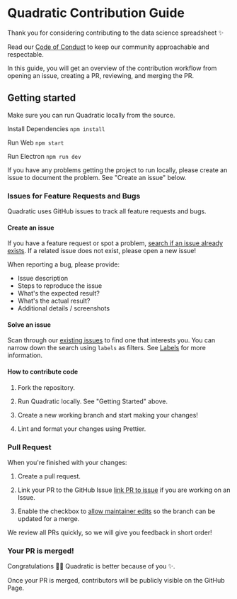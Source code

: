 # Quadratic Contribution Guide 

Thank you for considering contributing to the data science spreadsheet :sparkles:

Read our [Code of Conduct](./CODE_OF_CONDUCT.md) to keep our community approachable and respectable.

In this guide, you will get an overview of the contribution workflow from opening an issue, creating a PR, reviewing, and merging the PR.

## Getting started

Make sure you can run Quadratic locally from the source.

Install Dependencies `npm install`

Run Web `npm start`

Run Electron `npm run dev`

If you have any problems getting the project to run locally, please create an issue to document the problem. See "Create an issue" below.

### Issues for Feature Requests and Bugs

Quadratic uses GitHub issues to track all feature requests and bugs.

#### Create an issue

If you have a feature request or spot a problem, [search if an issue already exists](https://docs.github.com/en/github/searching-for-information-on-github/searching-on-github/searching-issues-and-pull-requests#search-by-the-title-body-or-comments). If a related issue does not exist, please open a new issue!

When reporting a bug, please provide:

- Issue description
- Steps to reproduce the issue
- What's the expected result?
- What's the actual result?
- Additional details / screenshots

#### Solve an issue

Scan through our [existing issues](https://github.com/quadratichq/quadratic/issues) to find one that interests you. You can narrow down the search using `labels` as filters. See [Labels](/contributing/how-to-use-labels.md) for more information. 

#### How to contribute code

1. Fork the repository.

1. Run Quadratic locally. See "Getting Started" above.

1. Create a new working branch and start making your changes!

1. Lint and format your changes using Prettier.

### Pull Request

When you're finished with your changes:

1. Create a pull request.

1. Link your PR to the GitHub Issue [link PR to issue](https://docs.github.com/en/issues/tracking-your-work-with-issues/linking-a-pull-request-to-an-issue) if you are working on an Issue.

1. Enable the checkbox to [allow maintainer edits](https://docs.github.com/en/github/collaborating-with-issues-and-pull-requests/allowing-changes-to-a-pull-request-branch-created-from-a-fork) so the branch can be updated for a merge.

We review all PRs quickly, so we will give you feedback in short order!

### Your PR is merged!

Congratulations :tada::tada: Quadratic is better because of you :sparkles:. 

Once your PR is merged, contributors will be publicly visible on the GitHub Page.
